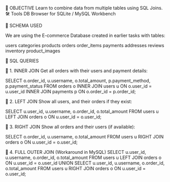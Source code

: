 
🎯 OBJECTIVE
Learn to combine data from multiple tables using SQL Joins.
🛠 Tools
DB Browser for SQLite / MySQL Workbench

📂 SCHEMA USED

We are using the E-commerce Database created in earlier tasks with tables:

users
categories
products
orders
order_items
payments
addresses
reviews
inventory
product_images

📝 SQL QUERIES

🔹 1. INNER JOIN
Get all orders with their users and payment details:

SELECT o.order_id, u.username, o.total_amount, p.payment_method, p.payment_status
FROM orders o
INNER JOIN users u ON o.user_id = u.user_id
INNER JOIN payments p ON o.order_id = p.order_id;

🔹 2. LEFT JOIN
Show all users, and their orders if they exist:

SELECT u.user_id, u.username, o.order_id, o.total_amount
FROM users u
LEFT JOIN orders o ON u.user_id = o.user_id;

🔹 3. RIGHT JOIN
Show all orders and their users (if available):

SELECT o.order_id, u.username, o.total_amount
FROM users u
RIGHT JOIN orders o ON u.user_id = o.user_id;

🔹 4. FULL OUTER JOIN (Workaround in MySQL)
SELECT u.user_id, u.username, o.order_id, o.total_amount
FROM users u
LEFT JOIN orders o ON u.user_id = o.user_id
UNION
SELECT u.user_id, u.username, o.order_id, o.total_amount
FROM users u
RIGHT JOIN orders o ON u.user_id = o.user_id;
